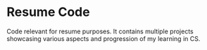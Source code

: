 # Resume Code

Code relevant for resume purposes. It contains multiple projects showcasing various aspects and progression of my learning in CS.